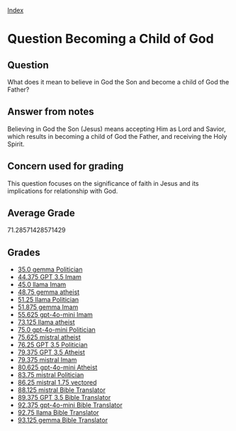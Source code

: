 
[Index](../../index.md)
# Question Becoming a Child of God
## Question
What does it mean to believe in God the Son and become a child of God the Father?

## Answer from notes
Believing in God the Son (Jesus) means accepting Him as Lord and Savior, which results in becoming a child of God the Father, and receiving the Holy Spirit.

## Concern used for grading
This question focuses on the significance of faith in Jesus and its implications for relationship with God.

## Average Grade
71.28571428571429

## Grades
 * [35.0 gemma Politician](../answers/gemma_Politician/Becoming_a_Child_of_God.md)
 * [44.375 GPT 3.5 Imam](../answers/GPT_3.5_Imam/Becoming_a_Child_of_God.md)
 * [45.0 llama Imam](../answers/llama_Imam/Becoming_a_Child_of_God.md)
 * [48.75 gemma atheist](../answers/gemma_atheist/Becoming_a_Child_of_God.md)
 * [51.25 llama Politician](../answers/llama_Politician/Becoming_a_Child_of_God.md)
 * [51.875 gemma Imam](../answers/gemma_Imam/Becoming_a_Child_of_God.md)
 * [55.625 gpt-4o-mini Imam](../answers/gpt-4o-mini_Imam/Becoming_a_Child_of_God.md)
 * [73.125 llama atheist](../answers/llama_atheist/Becoming_a_Child_of_God.md)
 * [75.0 gpt-4o-mini Politician](../answers/gpt-4o-mini_Politician/Becoming_a_Child_of_God.md)
 * [75.625 mistral atheist](../answers/mistral_atheist/Becoming_a_Child_of_God.md)
 * [76.25 GPT 3.5 Politician](../answers/GPT_3.5_Politician/Becoming_a_Child_of_God.md)
 * [79.375 GPT 3.5 Atheist](../answers/GPT_3.5_Atheist/Becoming_a_Child_of_God.md)
 * [79.375 mistral Imam](../answers/mistral_Imam/Becoming_a_Child_of_God.md)
 * [80.625 gpt-4o-mini Atheist](../answers/gpt-4o-mini_Atheist/Becoming_a_Child_of_God.md)
 * [83.75 mistral Politician](../answers/mistral_Politician/Becoming_a_Child_of_God.md)
 * [86.25 mistral 1.75 vectored](../answers/mistral_1.75_vectored/Becoming_a_Child_of_God.md)
 * [88.125 mistral Bible Translator](../answers/mistral_Bible_Translator/Becoming_a_Child_of_God.md)
 * [89.375 GPT 3.5 Bible Translator](../answers/GPT_3.5_Bible_Translator/Becoming_a_Child_of_God.md)
 * [92.375 gpt-4o-mini Bible Translator](../answers/gpt-4o-mini_Bible_Translator/Becoming_a_Child_of_God.md)
 * [92.75 llama Bible Translator](../answers/llama_Bible_Translator/Becoming_a_Child_of_God.md)
 * [93.125 gemma Bible Translator](../answers/gemma_Bible_Translator/Becoming_a_Child_of_God.md)
